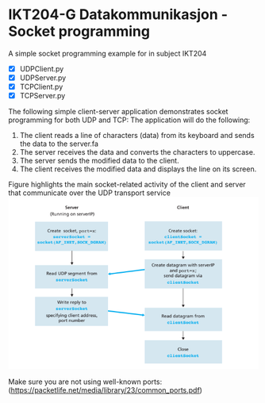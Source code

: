 # IKT204-G Datakommunikasjon - Socket programming
A simple socket programming example for in subject IKT204

- [x] UDPClient.py
- [x] UDPServer.py
- [x] TCPClient.py
- [x] TCPServer.py

The following simple client-server application demonstrates socket programming for both UDP and TCP:
The application will do the following:
1. The client reads a line of characters (data) from its keyboard and sends the data
to the server.fa
2. The server receives the data and converts the characters to uppercase.
3. The server sends the modified data to the client.
4. The client receives the modified data and displays the line on its screen.

Figure highlights the main socket-related activity of the client and server that communicate over the UDP transport service
![The client-server application using UDP](socket_programming.PNG)

Make sure you are not using well-known ports: (https://packetlife.net/media/library/23/common_ports.pdf)
